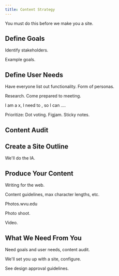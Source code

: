 ```yaml
---
title: Content Strategy
---
```


You must do this before we make you a site.

## Define Goals

Identify stakeholders.

Example goals.

## Define User Needs

Have everyone list out functionality. Form of personas.

Research. Come prepared to meeting.

I am a x, I need to , so I can ....

Prioritize: Dot voting. Figjam. Sticky notes.

## Content Audit

## Create a Site Outline

We'll do the IA.

## Produce Your Content

Writing for the web.

Content guidelines, max character lengths, etc.

Photos.wvu.edu

Photo shoot.

Video.

## What We Need From You

Need goals and user needs, content audit.

We'll set you up with a site, configure.

See design approval guidelines.